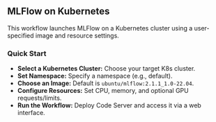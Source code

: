 ## MLFlow on Kubernetes 
This workflow launches MLFlow on a Kubernetes cluster using a user-specified image and resource settings. 

### Quick Start
- **Select a Kubernetes Cluster:** Choose your target K8s cluster.
- **Set Namespace:** Specify a namespace (e.g., default).
- **Choose an Image:** Default is `ubuntu/mlflow:2.1.1_1.0-22.04`.
- **Configure Resources:** Set CPU, memory, and optional GPU requests/limits.
- **Run the Workflow:** Deploy Code Server and access it via a web interface.


